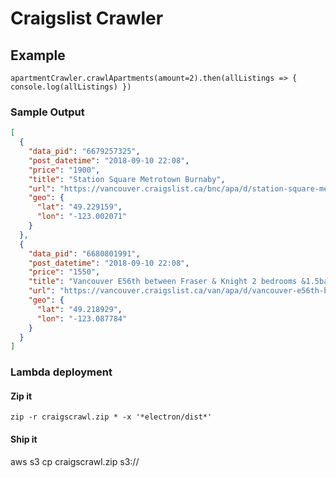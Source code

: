 # Craigslist Crawler

## Example 
```node
apartmentCrawler.crawlApartments(amount=2).then(allListings => { console.log(allListings) })
```
### Sample Output
```json
[
  {
    "data_pid": "6679257325",
    "post_datetime": "2018-09-10 22:08",
    "price": "1900",
    "title": "Station Square Metrotown Burnaby",
    "url": "https://vancouver.craigslist.ca/bnc/apa/d/station-square-metrotown/6679257325.html",
    "geo": {
      "lat": "49.229159",
      "lon": "-123.002071"
    }
  },
  {
    "data_pid": "6680801991",
    "post_datetime": "2018-09-10 22:08",
    "price": "1550",
    "title": "Vancouver E56th between Fraser & Knight 2 bedrooms &1.5baths",
    "url": "https://vancouver.craigslist.ca/van/apa/d/vancouver-e56th-between/6680801991.html",
    "geo": {
      "lat": "49.218929",
      "lon": "-123.087784"
    }
  }
]
```

### Lambda deployment
#### Zip it
`zip -r craigscrawl.zip * -x '*electron/dist*'`
#### Ship it
aws s3 cp craigscrawl.zip s3://<yourbucket>
